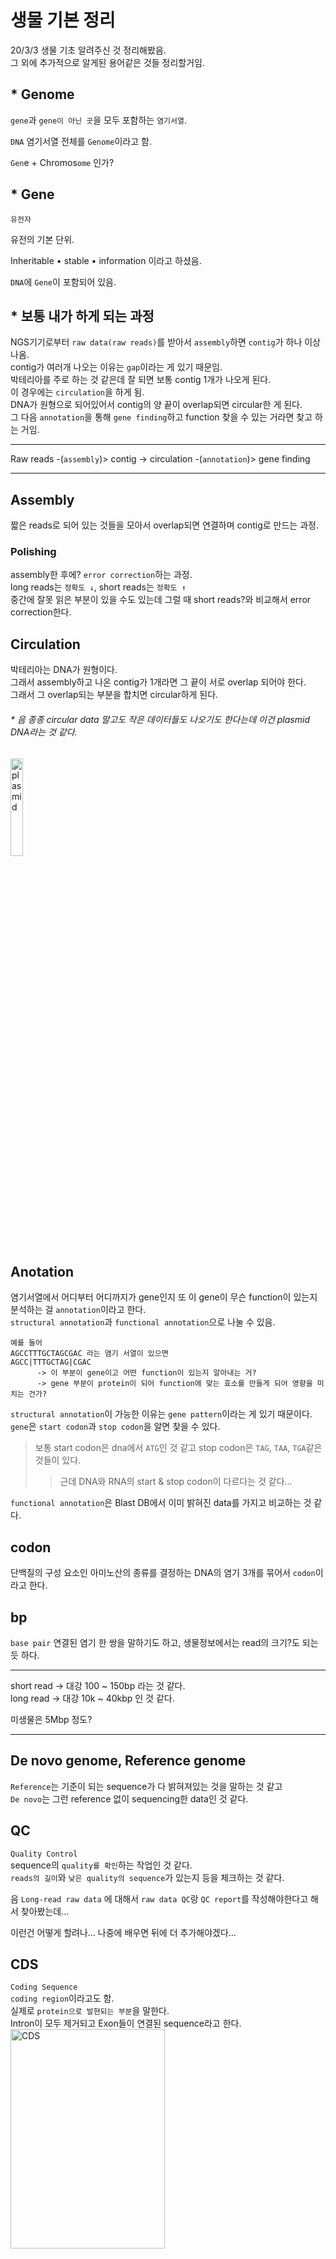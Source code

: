 # 생물 기본 정리
20/3/3 생물 기초 알려주신 것 정리해봤음.   
그 외에 추가적으로 알게된 용어같은 것들 정리할거임.

## * Genome
```gene```과 ```gene이 아닌 곳```을 모두 포함하는 ```염기서열```.

```DNA``` 염기서열 전체를 ```Genome```이라고 함.

```Gen```e + Chromos```ome``` 인가?

## * Gene
```유전자``` 

유전의 기본 단위.

Inheritable • stable • information 이라고 하셨음.

```DNA```에 ```Gene```이 포함되어 있음.

## * 보통 내가 하게 되는 과정
NGS기기로부터 ```raw data(raw reads)```를 받아서 ```assembly```하면 ```contig```가 하나 이상 나옴.   
contig가 여러개 나오는 이유는 ```gap```이라는 게 있기 때문임.   
박테리아를 주로 하는 것 같은데 잘 되면 보통 contig 1개가 나오게 된다.   
이 경우에는 ```circulation```을 하게 됨.   
DNA가 원형으로 되어있어서 contig의 양 끝이 overlap되면 circular한 게 된다.   
그 다음 ```annotation```을 통해 ```gene finding```하고 function 찾을 수 있는 거라면 찾고 하는 거임.   

***
Raw reads -(```assembly```)> contig -> circulation -(```annotation```)> gene finding   
***

## Assembly
짧은 reads로 되어 있는 것들을 모아서 overlap되면 연결하며 contig로 만드는 과정.

### Polishing
assembly한 후에? ```error correction```하는 과정.   
long reads는 ```정확도 ↓```, short reads는 ```정확도 ↑```   
중간에 잘못 읽은 부분이 있을 수도 있는데 그럴 때 short reads?와 비교해서 error correction한다.

## Circulation
박테리아는 DNA가 원형이다.   
그래서 assembly하고 나온 contig가 1개라면 그 끝이 서로 overlap 되어야 한다.   
그래서 그 overlap되는 부분을 합치면 circular하게 된다.   

###### * 음 종종 circular data 말고도 작은 데이터들도 나오기도 한다는데 이건 plasmid DNA라는 것 같다.
<img src="https://upload.wikimedia.org/wikipedia/commons/thumb/c/cf/Plasmid_%28english%29.svg/1200px-Plasmid_%28english%29.svg.png" width="20%" height="20%" title="plasmid_img" alt="plasmid"></img>

## Anotation
염기서열에서 어디부터 어디까지가 gene인지 또 이 gene이 무슨 function이 있는지 분석하는 걸 ```annotation```이라고 한다.   
```structural annotation```과 ```functional annotation```으로 나눌 수 있음.

```
예를 들어
AGCCTTTGCTAGCGAC 라는 염기 서열이 있으면
AGCC|TTTGCTAG|CGAC
      -> 이 부분이 gene이고 어떤 function이 있는지 알아내는 거?
      -> gene 부분이 protein이 되어 function에 맞는 효소를 만들게 되어 영향을 미치는 건가?
```

```structural annotation```이 가능한 이유는 ```gene pattern```이라는 게 있기 때문이다.   
```gene```은 ```start codon```과 ```stop codon```을 알면 찾을 수 있다.   
> 보통 start codon은 dna에서 ```ATG```인 것 같고 stop codon은 ```TAG```, ```TAA```, ```TGA```같은 것들이 있다.   
>    > 근데 DNA와 RNA의 start & stop codon이 다르다는 것 같다...

```functional annotation```은 Blast DB에서 이미 밝혀진 data를 가지고 비교하는 것 같다.

## codon
단백질의 구성 요소인 아미노산의 종류를 결정하는 DNA의 염기 3개를 묶어서 ```codon```이라고 한다.

## bp
```base pair```
   연결된 염기 한 쌍을 말하기도 하고, 생물정보에서는 read의 크기?도 되는 듯 하다.
***
short read -> 대강 100 ~ 150bp 라는 것 같다.   
long read -> 대강 10k ~ 40kbp 인 것 같다.

미생물은 5Mbp 정도?
***

## De novo genome, Reference genome
```Reference```는 기준이 되는 sequence가 다 밝혀져있는 것을 말하는 것 같고   
```De novo```는 그런 reference 없이 sequencing한 data인 것 같다.

## QC
```Quality Control```   
sequence의 ```quality를 확인```하는 작업인 것 같다.   
```reads의 길이```와 ```낮은 quality의 sequence```가 있는지 등을 체크하는 것 같다.   

음 ```Long-read raw data``` 에 대해서 ```raw data QC```랑 ```QC report```를 작성해야한다고 해서 찾아봤는데...

이런건 어떻게 할려나... 나중에 배우면 뒤에 더 추가해야겠다...

## CDS
```Coding Sequence```   
```coding region```이라고도 함.   
실제로 ```protein으로 발현되는 부분```을 말한다.   
Intron이 모두 제거되고 Exon들이 연결된 sequence라고 한다.   
<img src="https://insolemexumbra.files.wordpress.com/2013/06/dna_exons_introns-copy.jpg" width="70%" height="30%" title="CDSimg" alt="CDS"></img>

## ORF
```Open Reading Frame```   
DNA sequence 중에서 protein coding하는 부분, start codon부터 stop codon까지를 말한다고 한다.   
간단하게 말해서 ```protein coding region의 가능성을 가진 위치```라고 한다.    
실제로 protein으로 발현될지 아닐지 모른다는 것 같다.   

## BAC
```Bacterial Artificial Chromosome```   
이라는 것 같다... 다른 거 보다가 발견해서 찾아봄.   
분자생물학 실험에서 사용되는 DNA 구조물이라는데 별로 나랑 연관은 없어보인다.   


## GC content
```Guanine-Cytosine content```   
DNA 안에서 질소 염기의 백분율을 말하는데, 전체 sequence에서 ```G```와 ```C``` 염기의 비율이다.   
이게 뭘 의미하는지 정확히 모르겠지만, G-C는 삼중결합을 하니까 GC 비율이 높을수록 돌연변이율이 낮다고 볼 수도 있는 것 같다.   
정확히 더 알게되면 추가할 예정!

## NCBI
```National Center for Biotechnology Information```

생명정보학 분야에서 많은 서비스를 하고 있는 곳이다.   
```PubMed```, ```Blast```, ```GeneBank``` 등 엄청 많은 것 같다.

### BLAST
```Basic Local Alignment Search Tool```   
생물정보학에서 많이 사용하는 ```tool```.   
가지고 있는 sequence에 대한 정보를 알고 싶을 때 NCBI의 sequence DB와 비교해서 유사한 것을 찾아주는 프로그램.   

#### BLAST 프로그램 종류
* ```blastn``` : Nucleotide sequence 비교
* ```tblastx``` : Query nucleotide sequence와 nucleotide sequence DB를 6frame으로 변환 후 비교
* ```blastx``` : Query nucleotide sequence를 6frame으로 변환 후 Protein sequence DB와 비교
* ```blastp``` : Protein sequence 간의 비교
* ```tblastn``` : Nucleotide sequence DB를 6frame으로 변환 후 query Protein sequence와 비교   

> 명령어 몇개만 보자면,   
> ```blastall```은 start command   
> ```-m```은 output format   
>    > ```output mode```를 정할 수 있는데 ```0~11```까지 있는 것 같다.   
>    > 여기서는 보통 ```-m9```로 쓰는 것 같다.   
>    > ```9```는 ```tabular with comment lines```으로 output이 나오도록 하는 mode.   
>
> ```formatdb```는 BLAST를 이용해서 DB를 만드는 명령어인 것 같다.   

> 이걸 이용해서 bacteria dna data를 assemble한 정보가 circular한지 확인할 수도 있다.

추가적인 것은 http://www.incodom.kr/BLAST 에서 보자.   
~~이 사이트에서 생물관련 정보 참고 많이 하는 것 같다~~

### BLAST에서의 E-Value
Blast로 circular인지 확인하면 ```e-value```라는 게 나오는데 이게 뭔지 찾아봤다.   
보니까 데이터베이스에 매치된 결과가 특별한 의미를 갖고 있는지 보여주는 값인 것 같다.   

> 특정 사이즈의 데이터베이스 안에서 매칭을 할 때 ```우연히 하나의 매치가 발생할 기대값```   
>    > 우연히 매치되는 확률이 작을수록 ```↓``` 더 의미있는 ```↑``` 매치라고 볼 수 있다.   
>    > 간단하게 말해서 ```e-value ↓ = 의미 ↑``` 

근데 보통 e-value 값을 ```1E-4 or 더 낮은 값```으로 설정하고 의미있는 매칭을 본다.   
이렇게 하는 것이 더 명확한 annotation을 보장한다고 한다.   
> 사실 잘 모르겠다.
> e-value가 낮을수록 원하는 값이라는 것만 이해했다.

## Central Dogma
완전 처음 들어보는데 bioinformatics 보다가 나와서 찾아봤다.   
~~```유전정보 전달의 흐름```을 ```Central dogma```라고 정의한 것 같다.~~ 

위키에 찾아보니까 분자생물학의 중심 원리라는 것 같다.   
어떤 내용이냐면, ```'단백질로 만들어진 정보는 다른 단백질이나 핵산으로 전달될 수 없다'```라는 내용이고

생명체의 ```유전 정보```가 어떻게 ```전달```되는지에 대한 내용도 포함되는 개념인 것 같다.   
![central_dogma_img](https://upload.wikimedia.org/wikipedia/commons/thumb/7/74/CentralDogma1970.svg/220px-CentralDogma1970.svg.png)   
> 유전 정보의 전달 과정에 대한 이미지 인데,   
>    > 실선으로 되어있는 선은 ```일반적인 전이과정```이고 점선으로 되어있는 선은 ```특수한 전이과정```이라고 한다.


## Transcription
```Transcription```은 번역하면 ```전사```라는 건데   
DNA의 유전 정보가 mRNA로 옮겨지는 걸 말한다고 한다.

## Loci
```Locus```의 복수형이라고 한다.   
```chromosome```에서 ```gene```의 위치를 나타내는 것이 ```locus```이고    
여러 ```locus```를 말하는 것은 ```loci```하고 하는 것 같다.

근데 위치를 어떻게 표시하는지는 아직 잘 모르겠당   
알게되면 추가하겠음...

## Allele
한국어로는 ```대립 유전자```라고 하는데   
한 locus에 존재하는 여러 DNA sequence들을 말한다고 한다.
> ~~뭐라고 읽어야하는지 모르겠따~~

## ABySS
```ABySS```는 ```de novo assembly``` 프로그램이고 short-reads를 이용하는 프로그램이라고 한다.

> genome size가 큰 종으로 assembly하기 위해서 설계된 프로그램이어서인지 100Mbp 정도까지 적합하다고 한다.

input format은 ```fasta, fastq, qseq, export, sra, sam, bam ; gz, gz2, xz```이다.   
내가 알고있는 거의 모든 포맷을 커버하고 내가 모르는 포맷도 있다...   
거의 반반 인 것 같다.

ABySS 명령어의 시작은 ```abyss-pe```다. 

[ABySS hompage](https://www.bcgsc.ca/resources/software/abyss) & [ABySS manual](http://manpages.ubuntu.com/manpages/eoan/en/man1/abyss-pe.1.html)

## Resequencing
```Resequencing```은 ```Reference genome sequence```와 대상 유전체와 비교하며 새로운 유전체 서열을 완성하는 방법이라고 한다.   
이 과정을 통해서 ```variant```를 찾을 수 있다고 한다.   

```reference sequence```에 대상의 ```sequence reads```를 ```mapping```하는 방법이기 때문에   
대상과 상당히 가까운 생명체의 유전체 정보를 가지고 있어야 한다. 

> 유전체 전체에서 ```variant```를 찾기 때문에 유전체 구조 확인 연구에 적절하다고 한다.   

```reference assembly```, ```mapping assembly```라고도 부른다고 한다.

## Tandem Repeat
~~```Tandem repeat```은 ```SSR```과 같은 개념이다.~~   
```Tandem repeat```은 ```SSR```보다는 넓은 의미의 개념인 것 같다.   
```tandem repeat``` 자체는 반복되는 sequence를 의미하지만 그게 ```SSR```이나 ```SNP```를 포함할 수도 있는 것 같다.   
~~왜 이름이 여러개 있는 건지는 잘 모르겠지만~~ 의미를 살펴보면 꽤 간단한 단어다.

> ```tandem```
>    > 일렬로 쭉 늘어선 상태   
>
> ```repeat```
>    > 반복
>
> = 계속해서 반복되는 sequence를 의미한다고 볼 수 있다.

![tandem_img](https://2wordspm.files.wordpress.com/2018/10/the-human-genome-project-part-iii-31-638.jpg?w=638&h=280&crop=1)


## Scaffolding
> Link together a non-contiguous series of genomic sequences into a ```scaffold```,   
> consisting of sequences sparated by gaps of known length.   
> The sequences that are linked are typically contiguous sequences corresponding to read overlaps.   
>    > 위키에 이렇게 적혀있는데, ~~비연속적인 sequence(contigs? reads의 overlap으로 연결된)를 같이 연결한 것을 ```scaffold```라고 하는 것 같다.~~     
>
>    > read된 contigs(known sequence)와 그 사이에 있는 ```unknown sequence```인 ```gap```을 ```nnnnn...```우로 채워 연결한 것을 ```scaffold```로 볼 수 있는 것 같다.

<img src="https://upload.wikimedia.org/wikipedia/commons/thumb/6/6e/PET_contig_scaffold.png/220px-PET_contig_scaffold.png" width="30%" height="30%" title="scaffold_img" alt="scaffold_img"></img>

## BWA
```Burrows-Wheeler Alignment```   
Bioinformatics에서 쓰는 프로그램들 중 하나다.   
read를 mapping할 때 보편적으로 쓰이는 것 같다.   
> input은 ```fasta``` mapping에 대한 output은 ```SAM```이다.

## SAMtools
BWA의 output으로 나온 ```SAM``` 파일은 ```SAMtools```이라는 프로그램을 통해서 다룰 수 있다.   
SAM 파일에 있는 alignment 정보를 다루는데 이용할 수 있는 utility를 가지고 있다고 한다.   

## 16s ribosomal dna sequencing
raw data 샘플이 바뀐 것 같다는 문의가 와서 이 sequencing 기술로 확인하고 다시 보내는 걸로 결론이 났는데
이게 뭔지 한번 찾아봄.

```16s rDNA sequencing```으로 줄일 수 있다.   
```16s```에서 ```s```는 ```Svedberg unit```이라고 한다...   

> The 16s rDNA sequence has hypervariable regions, where sequences have diverged over evolutionary time.
> Strongly conserved regions often flank these hypervariable regions. 
>
> The DNA sequence of the ```16S rDNA``` gene has been determined for an extremely large number of species.   
>    > 라고 하는데 음 대강 무슨 종으로 분류되는지를 알아낼 수 있는 것 같다.   

## Motif
* ```Sequence motif```   
이건 DNA sequence나 protein sequence에 사용되는 용어다.   
> ```In genetics, a sequence motif is a nucleotide or amino-acid sequence pattern that is widespread and has, or is conjectured to have, a biological significance.```   
>    > 위키에서는 이렇게 되어있는데 대충 이해한 것만 해보자면 ```sequence motif```는 nucleotide나 amino-acid sequence pattern을 말하고 이 pattern은 넓게 퍼져있거나 생물학적으로 의미를 가지는 부분적인 것을 말하는 것 같다.

> ```SSR``` 같이 반복되는 sequence 패턴도 ```motif```라고 할 수 있는 것 같다.   
>    > ~~생물학적으로 의미를 가진다는 부분에서 그런건가?~~

* ```Structural motif```   
이건 정확히는 모르겠는데 단백질의 2차원 이상의 구조에 대한 용어라고 한다.   
> ```In a chain-like biological molecule, such as a protein or nucleic acid, a structural motif is a supersecondary structure, which also appears in a variety of other molecules.```
>    > protein이나 nucleic acid 같은 사슬모양 생물분자들에서 ```structural motif```는 ```supersecondary``` 구조인데 다른 다양한 분자에서도 나타난다는 것 같다.   
>    >    > ```supersecondary``` 구조가 뭔지 잘 모르겠다.

## CGView
```Circular Genome Viewer```   
Genome이 circular하게 나오는 것들을 보기 쉽게 해주는 프로그램이라고 한다.    
> ```Circular genomes``` such as ```bacterial chromosomes```, ```mitochondrial DNA``` and ```plasmids```.
>    > 이런 것들을 시각화 해주는 툴이라고 생각하면 되는 것 같다.   

<img src="https://journals.plos.org/plosone/article/file?id=10.1371/journal.pone.0003878.g001&type=large" width="30%" height="30%" title="cgview_img" alt="cgview_img"></img>

## GC skew
이건 CGView로 시각화하면 나오는 정보 중 하나인데 뭘 의미하는 건지 몰라서 한번 찾아봤다.   
> ```GC skew = (G − C)/(G + C)```   
구하는 식은 이렇게 되어있는데 
>    > 이 값이 ```positive```한 경우에는 ```leading strand```이고 ```negative```한 경우에는 ```lagging strand```라고 볼 수 있는 것 같다.

## Leading & Lagging strand
정확히는 모르겠지만 ```leading strand```와 ```lagging strand```는 DNA replication에서 풀리면서 나타나는 양쪽 가닥들을 각각 말하고 복제할 때 특징이 구분이 되는 것 같다.   
> ```leading strand```는 한쪽 가닥만으로 연속적인 합성이 잘 이루어지지만 ```lagging strand```는 불연속적인 조각으로 합성이 된다.
>    > ```lagging strand```에서 만들어지는 그 조각들을 ```오카자키 절편 (Okazaki fragment)```이라고 하는 것 같다.

<img src="https://www.yourgenome.org/sites/default/files/illustrations/diagram/dna_replication_yourgenome.png" width="50%" height="50%" title="strands" alt="strands"></img>

## GC content
말 그대로 sequence에서의 GC 함량을 나타낸다.   
> <img src="https://wikimedia.org/api/rest_v1/media/math/render/svg/cb02c1c5cc6b3316b09363cdfd1a3bf4bbe06613" width="20%" height="20%" title="gc_content" alt="gc_content"></img>
>
>    > 구하는 식은 이렇게 되어있는데 ```GC skew```랑 식이 다른 걸로 봐서 다른 개념이긴 한 것 같다.

## Microsatellite
```Microsatellite```은 1~6bp정도 되는 길이의 motif가 5번에서 50번 정도 반복되는 걸 말한다고 한다.

> ```microsatellites repeat unit length ≤ 6 bp```
>    > ```SSR``` 이라고 할 수 있는 것 같다.

## Minisatellite
```Microsatellite```랑 좀 비슷하면서 다른 개념인데 10~60bp 정도되는 길이의 motif가 최소 5번에서 50번 정도 반복되는 걸 말하는 단어라는 것 같다.

> ```minisatellites repeat unit length ≥ 6 bp```
>    > ```SSR``` 이라고 할 수 있는 것 같다.

###### ```Simple sequence repeats (SSRs)```, also called ```microsatellites (repeat unit length ≤6 bp)``` or ```minisatellites (unit length ≥6 bp)```, are relatively short tandem repeats (STRs) of DNA (Ellegren, 2004; Sharma, 2007) that are widely distributed throughout whole genomic sequences.
###### - GMATA: An Integrated Software Package for Genome-Scale SSR Mining, Marker Development and Viewing (Front. Plant Sci., 13 September 2016 | https://doi.org/10.3389/fpls.2016.01350)

## Chloroplast
```엽록체```

## Pyrogenetic
```계통학?```

## Cohort
통계학 쪽에서 쓰이는 단어인 것 같은데 ```특징을 공유하는 주제 그룹```을 말한다고 한다.
> A ```cohort``` is a group of subjects who share a defining characteristic.

## PE
```Paired-End```
> ```paired-end read```를 말하는 것 같다.
>    > 서로의 대략적인 거리를 알고있는 한 쌍의 read를 말한다고 한다.

> ```paired-end sequencing```
>    > DNA나 RNA를 양 끝에서 각각 sequencing 하는 방법을 말한다고 한다.

## Singleton
> In general genomic assembly, a ```singlton``` is __a read that did not assemble into a contig or map to a reference__.   
> It is a contig of only 1 read.
>    > non-assembled reads

## WGS
```Whole Genome Sequencing```
아마 보통은 이걸 의미하는 단어일 것 같다.
내가 본 논문은 아래 의미로 말한 단어인 것 같지만...
> whole genome shotgun sequencing?
>    > ```shotgun sequencing```은 DNA를 잘게 잘라낸 후에 sequencing을 하고 얻은 reads에 overlap되는 부분을 찾아 맞추는 방식이라고 한다.
>    > 잘게 자를때 길이는 무작위로 자른다.

## Non-repetitive contig
중복되지 않는 contig를 말하는 것 같다.

## Haplotype
```Haplo```id + gen```otype```의 축약형 단어라고 한다.   
하플로타입은 동일 염색체상 복수좌위에서의 대립형질의 조합을 의미하고 하나의 좌위에서 유전자 재조합에 따른 염색체 전체의 좌위들까지 해당될 수 있다.   
하나의 염색체상에 통계적으로 연관된 SNP의 집합을 의미하기도 하는 것 같다.   
~~사실 한국어로 봐도 무슨 말인지 정확히 모르겠다... 나중에 좀 알게되면 수정...~~
> 하플로이드는 반수체라고 한다.

## multiplex PCR
PCR은 DNA나 RNA의 특정 부분을 증폭하는 기술을 말하는 건데 ```multiplex PCR```은 간섭하지 않는 ```primer``` 여러개를 섞어서 __한번에 반응을 시킬 수 있는 기술__ 이다.

> 15번 해야하는 걸 2번 정도로 줄일 수도 있는 기술이다.
> 한 번의 실험으로 동시에 다수의 유전자 유무를 확인할 수 있다.

## Fragment analysis
번역하면 절편 분석이라고도 하는데 전기영동장치를 사용해서 DNA 절편을 빠르고 간편하게 ```signal peak```으로 분석해주는 방법이다.
> 특정 위치의 ```SSR```을 이 ```peak```를 통해서 서로 비교해볼 수도 있는 것 같다.

<img src="https://www.ibric.org/upload/geditor/201806/0.34858100_1529649151.gif" width="50%" height="50%" title="fragment_analysis" alt="fragment_analysis"></img>

## base pair unit
```
1kb = 1,000bp (10³)
1Mb = 1,000,000bp (10⁶)
1Gb = 1,000,000,000 (10⁹)
...
```

## coverage
nX 형식으로 나타내는데 ```de novo assembly``` 같은 경우에는 최소 ```70X```여야하고 ```re-sequencing```은 최소 ```10~30X```정도 되어야한다고 한다.    
> ```1Gb``` 정도의 DNA를 de novo assembly를 한다고 하면 최소 ```70X```의 coverage가 필요하기 때문에 ```1 * 70 = 70Gb``` 정도의 데이터가 있어야한다.   
> ```500Mb```인 경우에는 ```35G```정도가 필요하다고 생각하면 된다.

## 
